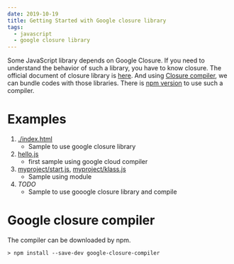 ```yaml
---
date: 2019-10-19
title: Getting Started with Google closure library
tags:
  - javascript
  - google closure library
---
```


Some JavaScript library depends on Google Closure. If you need to understand the behavior of such a library, you have to know closure.
The official document of closure library is [here](https://developers.google.com/closure/library).
And using [Closure compiler](https://developers.google.com/closure/compiler), we can bundle codes with those libraries. There is [npm version](https://github.com/google/closure-compiler-npm) to use such a compiler.

# Examples
1. [./index.html](../../examples/javascript/google-closure-library/index.html)
    - Sample to use google closure library
1. [hello.js](../../examples/javascript/google-closure-library/hello.js)
    - first sample using google cloud compiler
1. [myproject/start.js](../../examples/javascript/google-closure-library/myproject/start.js), [myproject/klass.js](../../examples/javascript/google-closure-library/myproject/klass.js)
    - Sample using module
1. *TODO*
    - Sample to use gooogle closure library and compile

# Google closure compiler

The compiler can be downloaded by npm.
```
> npm install --save-dev google-closure-compiler
```
